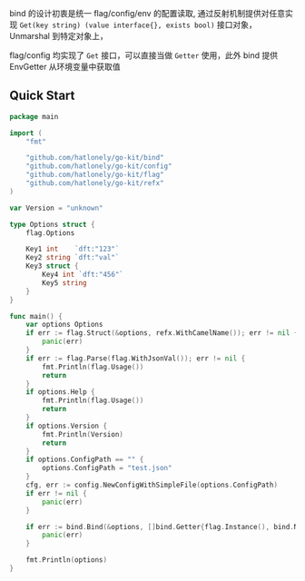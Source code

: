 bind 的设计初衷是统一 flag/config/env 的配置读取, 通过反射机制提供对任意实现 `Get(key string) (value interface{}, exists bool)` 接口对象，Unmarshal 到特定对象上，

flag/config 均实现了 `Get` 接口，可以直接当做 `Getter` 使用，此外 bind 提供 EnvGetter 从环境变量中获取值

## Quick Start

```go
package main

import (
	"fmt"

	"github.com/hatlonely/go-kit/bind"
	"github.com/hatlonely/go-kit/config"
	"github.com/hatlonely/go-kit/flag"
	"github.com/hatlonely/go-kit/refx"
)

var Version = "unknown"

type Options struct {
	flag.Options

	Key1 int    `dft:"123"`
	Key2 string `dft:"val"`
	Key3 struct {
		Key4 int `dft:"456"`
		Key5 string
	}
}

func main() {
	var options Options
	if err := flag.Struct(&options, refx.WithCamelName()); err != nil {
		panic(err)
	}
	if err := flag.Parse(flag.WithJsonVal()); err != nil {
		fmt.Println(flag.Usage())
		return
	}
	if options.Help {
		fmt.Println(flag.Usage())
		return
	}
	if options.Version {
		fmt.Println(Version)
		return
	}
	if options.ConfigPath == "" {
		options.ConfigPath = "test.json"
	}
	cfg, err := config.NewConfigWithSimpleFile(options.ConfigPath)
	if err != nil {
		panic(err)
	}

	if err := bind.Bind(&options, []bind.Getter{flag.Instance(), bind.NewEnvGetter(bind.WithEnvPrefix("TEST")), cfg}, refx.WithCamelName()); err != nil {
		panic(err)
	}

	fmt.Println(options)
}
```